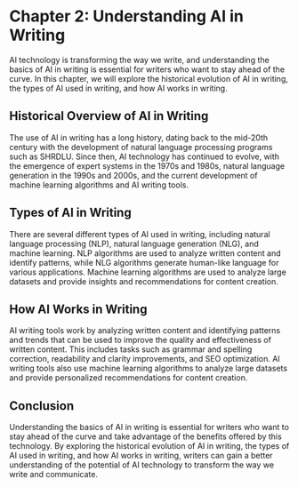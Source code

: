 Chapter 2: Understanding AI in Writing
======================================

AI technology is transforming the way we write, and understanding the basics of AI in writing is essential for writers who want to stay ahead of the curve. In this chapter, we will explore the historical evolution of AI in writing, the types of AI used in writing, and how AI works in writing.

Historical Overview of AI in Writing
------------------------------------

The use of AI in writing has a long history, dating back to the mid-20th century with the development of natural language processing programs such as SHRDLU. Since then, AI technology has continued to evolve, with the emergence of expert systems in the 1970s and 1980s, natural language generation in the 1990s and 2000s, and the current development of machine learning algorithms and AI writing tools.

Types of AI in Writing
----------------------

There are several different types of AI used in writing, including natural language processing (NLP), natural language generation (NLG), and machine learning. NLP algorithms are used to analyze written content and identify patterns, while NLG algorithms generate human-like language for various applications. Machine learning algorithms are used to analyze large datasets and provide insights and recommendations for content creation.

How AI Works in Writing
-----------------------

AI writing tools work by analyzing written content and identifying patterns and trends that can be used to improve the quality and effectiveness of written content. This includes tasks such as grammar and spelling correction, readability and clarity improvements, and SEO optimization. AI writing tools also use machine learning algorithms to analyze large datasets and provide personalized recommendations for content creation.

Conclusion
----------

Understanding the basics of AI in writing is essential for writers who want to stay ahead of the curve and take advantage of the benefits offered by this technology. By exploring the historical evolution of AI in writing, the types of AI used in writing, and how AI works in writing, writers can gain a better understanding of the potential of AI technology to transform the way we write and communicate.
